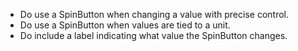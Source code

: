 - Do use a SpinButton when changing a value with precise control.
- Do use a SpinButton when values are tied to a unit.
- Do include a label indicating what value the SpinButton changes.
